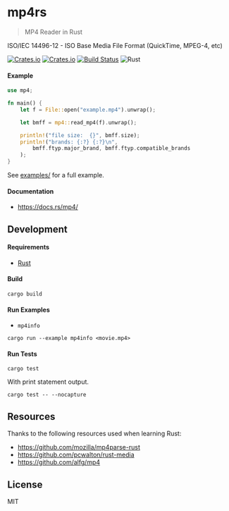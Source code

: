 # mp4rs
> MP4 Reader in Rust

ISO/IEC 14496-12 - ISO Base Media File Format (QuickTime, MPEG-4, etc)

[![Crates.io](https://img.shields.io/crates/v/mp4)](https://crates.io/crates/mp4)
[![Crates.io](https://img.shields.io/crates/d/mp4)](https://crates.io/crates/mp4)
[![Build Status](https://travis-ci.org/alfg/mp4rs.svg?branch=master)](https://travis-ci.org/alfg/mp4rs)
![Rust](https://github.com/alfg/mp4rs/workflows/Rust/badge.svg)

#### Example
```rust
use mp4;

fn main() {
    let f = File::open("example.mp4").unwrap();

    let bmff = mp4::read_mp4(f).unwrap();

    println!("file size:  {}", bmff.size);
    println!("brands: {:?} {:?}\n",
        bmff.ftyp.major_brand, bmff.ftyp.compatible_brands
    );
}
```

See [examples/](examples/) for a full example.

#### Documentation
* https://docs.rs/mp4/

## Development

#### Requirements
* [Rust](https://www.rust-lang.org/)

#### Build
```
cargo build
```

#### Run Examples
* `mp4info`
```
cargo run --example mp4info <movie.mp4>
```

#### Run Tests
```
cargo test
```

With print statement output.
```
cargo test -- --nocapture
```

## Resources
Thanks to the following resources used when learning Rust:
* https://github.com/mozilla/mp4parse-rust
* https://github.com/pcwalton/rust-media
* https://github.com/alfg/mp4

## License
MIT
